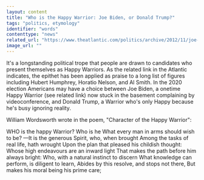 ```yaml
---
layout: content
title: "Who is the Happy Warrior: Joe Biden, or Donald Trump?"
tags: "politics, etymology"
identifier: "words"
contenttype: "news"
related_url: "https://www.theatlantic.com/politics/archive/2012/11/joe-biden-joins-long-line-happy-warriors/321673/"
image_url: ""
---
```

It's a longstanding political trope that people are drawn to candidates who present themselves as Happy Warriors. As the related link in the Atlantic indicates, the epithet has been applied as praise to a long list of figures including Hubert Humphrey,  Horatio Nelson, and Al Smith.  In the 2020 election Americans may have a choice between Joe Biden, a onetime Happy Warrior (see related link) now stuck in the basement complaining by videoconference, and Donald Trump, a Warrior who's only Happy because he's busy ignoring reality.  

William Wordsworth wrote in the poem, "Character of the Happy Warrior":

WHO is the happy Warrior? Who is he
What every man in arms should wish to be?
—It is the generous Spirit, who, when brought
Among the tasks of real life, hath wrought
Upon the plan that pleased his childish thought:
Whose high endeavours are an inward light
That makes the path before him always bright:
Who, with a natural instinct to discern
What knowledge can perform, is diligent to learn,
Abides by this resolve, and stops not there,
But makes his moral being his prime care;